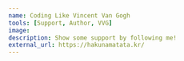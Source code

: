 ```yaml
---
name: Coding Like Vincent Van Gogh
tools: [Support, Author, VVG]
image:
description: Show some support by following me!
external_url: https://hakunamatata.kr/
---
```

